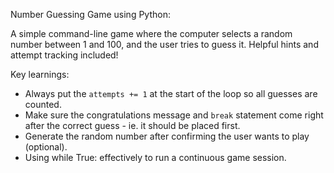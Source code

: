 Number Guessing Game using Python:

A simple command-line game where the computer selects a random number between 1 and 100, and the user tries to guess it. Helpful hints and attempt tracking included!

Key learnings:

- Always put the `attempts += 1` at the start of the loop so all guesses are counted.
- Make sure the congratulations message and `break` statement come right after the correct guess - ie. it should be placed first.
- Generate the random number after confirming the user wants to play (optional).
- Using while True: effectively to run a continuous game session.
